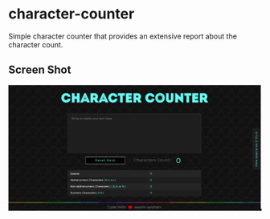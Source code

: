 # character-counter
Simple character counter that provides an extensive report about the character count.

## Screen Shot
<img src="images/char-counter_screen.png">
